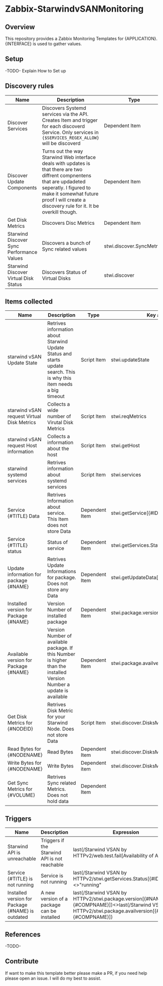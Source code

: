 # Zabbix-StarwindvSANMonitoring
## Overview
This repository provides a Zabbix Monitoring Templates for {APPLICATION}.
{INTERFACE} is used to gather values.
## Setup
-TODO- Explain How to Set up
## Discovery rules
Name|Description|Type|Key and additional info
--|--|--|--
Discover Services| Discovers Systemd services via the API. Creates Item and trigger for each discoverd Service. Only services in `{$SERVICES_REGEX_ALLOW}` will be discoverd | Dependent Item | stwi.discover.services
Discover Update Components| Turns out the way Starwind Web interface deals with updates is that there are two diffrent compnentens that are updadeted seperatly. I figured to make it somewhat future proof I will create a discovery rule for it. It be overkill though.|Dependent Item| stwi.discoverUpdate.Components
Get Disk Metrics| Discovers Disc Metrics| Dependent Item| stwi.discover.DisksMetrics
Starwind Discover Sync Performance Values| Discovers a bunch of Sync related values| stwi.discover.SyncMetrics
Starwind Discover Virtual Disk Status| Discovers Status of Virtual Disks| stwi.discover



## Items collected
Name|Description|Type|Key and additional info
--|--|--|--
starwind vSAN Update State| Retrives information about Starwind Update Status and starts update search. This is why this item needs a big timeout| Script Item| stwi.updateState
starwind vSAN request Virtual Disk Metrics|Collects a wide number of Virutal Disk Metrics | Script Item| stwi.reqMetrics
starwind vSAN request Host information| Collects a information about the host| Script Item|stwi.getHost
starwind systemd services| Retrives information about systemd services | Script Item| stwi.services
Service {#TITLE} Data| Retrives Information about service. This Item does not store Data| Dependent Item| stwi.getService[{#ID}]
Service {#TITLE} status| Status of service| Dependent Item| stwi.getServices.Status[{#ID}]
Update information for package {#NAME}| Retrives Update Informations for package. Does not store any Data| Dependent Item| stwi.getUpdateData[{#NAME}-{#COMPNAME}]
Installed version for Package {#NAME}| Version Number of installed package| Dependent Item| stwi.package.version[{#NAME}-{#COMPNAME}]
Available version for Package {#NAME}| Version Number of available package. If this Number is higher than the installed Version Number a update is available| Dependent Item| stwi.package.availversion[{#NAME}-{#COMPNAME}]
Get Disk Metrics for {#NODEID}| Retrives Disk Metric for your Starwind Node. Does not store Data| Script Item| stwi.discover.DisksMetrics.getMetrics[{#NODEID}]
Read Bytes for {#NODENAME}| Read Bytes| Dependent Item| stwi.discover.DisksMetrics.getRead_bytes[{#NODEID}]
Write Bytes for {#NODENAME}| Write Bytes| Dependent item| stwi.discover.DisksMetrics.getWrite_bytes[{#NODEID}]
Get Sync Metrics for {#VOLUME}| Retrives Sync related Metrics. Does not hold data| Dependent Item 
## Triggers
Name|Description|Expression|Priority
--|--|--|--
Starwind API is unreachable |Triggers if the Starwind API is not reachable|last(/Starwind VSAN by HTTPv2/web.test.fail[Availability of API])<>0|High
Service {#TITLE} is not running| Service is not running|last(/Starwind VSAN by HTTPv2/stwi.getServices.Status[{#ID}])<>"running"|Warning
Installed version for Package {#NAME} is outdated| A new version of a package can be installed|last(/Starwind VSAN by HTTPv2/stwi.package.version[{#NAME}-{#COMPNAME}])<>last(/Starwind VSAN by HTTPv2/stwi.package.availversion[{#NAME}-{#COMPNAME}])|Information


## References
-TODO-

## Contribute
If want to make this template better please make a PR, if you need help please open an issue.
I will do my best to assist.
